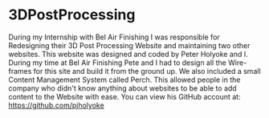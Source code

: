 # 3DPostProcessing
During my Internship with Bel Air Finishing I was responsible for Redesigning their 3D Post Processing Website and maintaining two other websites. This website was designed and coded by Peter Holyoke and I. During my time at Bel Air Finishing Pete and I had to design all the Wire-frames for this site and build it from the ground up. We also included a small Content Management System called Perch. This allowed people in the company who didn't know anything about websites to be able to add content to the Website with ease. You can view his GitHub account at: https://github.com/pjholyoke

